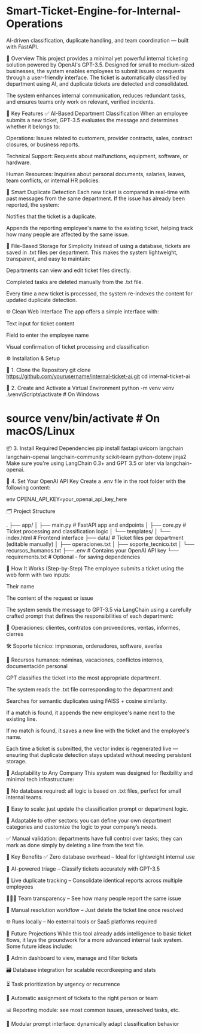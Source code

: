 # Smart-Ticket-Engine-for-Internal-Operations
AI-driven classification, duplicate handling, and team coordination — built with FastAPI.


🧠 Overview
This project provides a minimal yet powerful internal ticketing solution powered by OpenAI's GPT-3.5. Designed for small to medium-sized businesses, the system enables employees to submit issues or requests through a user-friendly interface. The ticket is automatically classified by department using AI, and duplicate tickets are detected and consolidated.

The system enhances internal communication, reduces redundant tasks, and ensures teams only work on relevant, verified incidents.

🔧 Key Features
✅ AI-Based Department Classification
When an employee submits a new ticket, GPT-3.5 evaluates the message and determines whether it belongs to:

Operations: Issues related to customers, provider contracts, sales, contract closures, or business reports.

Technical Support: Requests about malfunctions, equipment, software, or hardware.

Human Resources: Inquiries about personal documents, salaries, leaves, team conflicts, or internal HR policies.

🧠 Smart Duplicate Detection
Each new ticket is compared in real-time with past messages from the same department. If the issue has already been reported, the system:

Notifies that the ticket is a duplicate.

Appends the reporting employee's name to the existing ticket, helping track how many people are affected by the same issue.

📝 File-Based Storage for Simplicity
Instead of using a database, tickets are saved in .txt files per department. This makes the system lightweight, transparent, and easy to maintain:

Departments can view and edit ticket files directly.

Completed tasks are deleted manually from the .txt file.

Every time a new ticket is processed, the system re-indexes the content for updated duplicate detection.

🌐 Clean Web Interface
The app offers a simple interface with:

Text input for ticket content

Field to enter the employee name

Visual confirmation of ticket processing and classification

⚙️ Installation & Setup

📁 1. Clone the Repository
git clone https://github.com/yourusername/internal-ticket-ai.git
cd internal-ticket-ai

🐍 2. Create and Activate a Virtual Environment
python -m venv venv
.\venv\Scripts\activate   # On Windows
# source venv/bin/activate  # On macOS/Linux

📦 3. Install Required Dependencies
pip install fastapi uvicorn langchain langchain-openai langchain-community scikit-learn python-dotenv jinja2
Make sure you're using LangChain 0.3+ and GPT 3.5 or later via langchain-openai.

🔑 4. Set Your OpenAI API Key
Create a .env file in the root folder with the following content:

env
OPENAI_API_KEY=your_openai_api_key_here


🗂️ Project Structure

.
├── app/
│   ├── main.py            # FastAPI app and endpoints
│   ├── core.py            # Ticket processing and classification logic
│   └── templates/
│       └── index.html     # Frontend interface
├── data/                  # Ticket files per department (editable manually)
│   ├── operaciones.txt
│   ├── soporte_tecnico.txt
│   └── recursos_humanos.txt
├── .env                   # Contains your OpenAI API key
└── requirements.txt       # Optional - for saving dependencies


🔄 How It Works (Step-by-Step)
The employee submits a ticket using the web form with two inputs:

Their name

The content of the request or issue

The system sends the message to GPT-3.5 via LangChain using a carefully crafted prompt that defines the responsibilities of each department:

🧾 Operaciones: clientes, contratos con proveedores, ventas, informes, cierres

🛠 Soporte técnico: impresoras, ordenadores, software, averías

👥 Recursos humanos: nóminas, vacaciones, conflictos internos, documentación personal

GPT classifies the ticket into the most appropriate department.

The system reads the .txt file corresponding to the department and:

Searches for semantic duplicates using FAISS + cosine similarity.

If a match is found, it appends the new employee's name next to the existing line.

If no match is found, it saves a new line with the ticket and the employee's name.

Each time a ticket is submitted, the vector index is regenerated live — ensuring that duplicate detection stays updated without needing persistent storage.

🏢 Adaptability to Any Company
This system was designed for flexibility and minimal tech infrastructure:

🔁 No database required: all logic is based on .txt files, perfect for small internal teams.

💼 Easy to scale: just update the classification prompt or department logic.

🧩 Adaptable to other sectors: you can define your own department categories and customize the logic to your company’s needs.

✅ Manual validation: departments have full control over tasks; they can mark as done simply by deleting a line from the text file.


🌟 Key Benefits
✅ Zero database overhead – Ideal for lightweight internal use

🧠 AI-powered triage – Classify tickets accurately with GPT-3.5

📌 Live duplicate tracking – Consolidate identical reports across multiple employees

🧑‍🤝‍🧑 Team transparency – See how many people report the same issue

🔧 Manual resolution workflow – Just delete the ticket line once resolved

🌐 Runs locally – No external tools or SaaS platforms required

🚀 Future Projections
While this tool already adds intelligence to basic ticket flows, it lays the groundwork for a more advanced internal task system. Some future ideas include:

🔄 Admin dashboard to view, manage and filter tickets

🗃️ Database integration for scalable recordkeeping and stats

⏳ Task prioritization by urgency or recurrence

👤 Automatic assignment of tickets to the right person or team

📊 Reporting module: see most common issues, unresolved tasks, etc.

🧩 Modular prompt interface: dynamically adapt classification behavior
